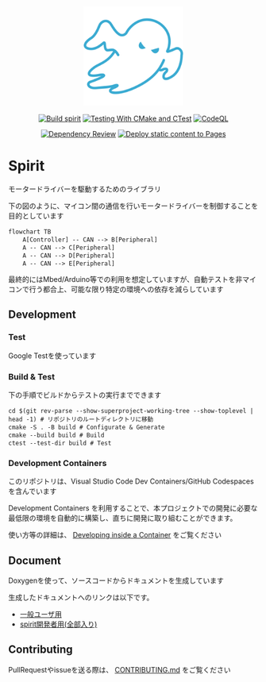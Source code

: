 <div align="center">

<img src="./images/icon.svg" width="200">

[![Build spirit](https://github.com/yutotnh/spirit/actions/workflows/build.yml/badge.svg?branch=main)](https://github.com/yutotnh/spirit/actions/workflows/build.yml)
[![Testing With CMake and CTest](https://github.com/yutotnh/spirit/actions/workflows/cmake-test.yml/badge.svg?branch=main)](https://github.com/yutotnh/spirit/actions/workflows/cmake-test.yml)
[![CodeQL](https://github.com/yutotnh/spirit/actions/workflows/codeql.yml/badge.svg)](https://github.com/yutotnh/spirit/actions/workflows/codeql.yml)

[![Dependency Review](https://github.com/yutotnh/spirit/actions/workflows/dependency-review.yml/badge.svg)](https://github.com/yutotnh/spirit/actions/workflows/dependency-review.yml)
[![Deploy static content to Pages](https://github.com/yutotnh/spirit/actions/workflows/deploy-static.yml/badge.svg)](https://github.com/yutotnh/spirit/actions/workflows/deploy-static.yml)

</div>

# Spirit

モータードライバーを駆動するためのライブラリ

下の図のように、マイコン間の通信を行いモータードライバーを制御することを目的としています

```mermaid
flowchart TB
    A[Controller] -- CAN --> B[Peripheral]
    A -- CAN --> C[Peripheral]
    A -- CAN --> D[Peripheral]
    A -- CAN --> E[Peripheral]
```

最終的にはMbed/Arduino等での利用を想定していますが、自動テストを非マイコンで行う都合上、可能な限り特定の環境への依存を減らしています

## Development

### Test

Google Testを使っています

### Build & Test

下の手順でビルドからテストの実行までできます

```shell
cd $(git rev-parse --show-superproject-working-tree --show-toplevel | head -1) # リポジトリのルートディレクトリに移動
cmake -S . -B build # Configurate & Generate
cmake --build build # Build
ctest --test-dir build # Test
```

### Development Containers

このリポジトリは、Visual Studio Code Dev Containers/GitHub Codespaces を含んでいます

Development Containers を利用することで、本プロジェクトでの開発に必要な最低限の環境を自動的に構築し、直ちに開発に取り組むことができます。

使い方等の詳細は、 [Developing inside a Container](https://code.visualstudio.com/docs/devcontainers/containers) をご覧ください

## Document

Doxygenを使って、ソースコードからドキュメントを生成しています

生成したドキュメントへのリンクは以下です。

- [一般ユーザ用](https://yutotnh.github.io/spirit/general)
- [spirit開発者用(全部入り)](https://yutotnh.github.io/spirit/general)

## Contributing

PullRequestやissueを送る際は、 [CONTRIBUTING.md](./CONTRIBUTING.md) をご覧ください

